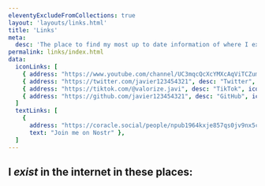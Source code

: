 ```yaml
---
eleventyExcludeFromCollections: true
layout: 'layouts/links.html'
title: 'Links'
meta:
  desc: 'The place to find my most up to date information of where I exist in the internet'
permalink: links/index.html
data:
  iconLinks: [
    { address: "https://www.youtube.com/channel/UC3mqcQcXcYMXcAqViTCZumg", icon_only: true, desc: "Youtube", icon: "youtube.svg"},
    { address: "https://twitter.com/javier123454321", desc: "Twitter", icon: "twitter.svg"},
    { address: "https://tiktok.com/@valorize.javi", desc: "TikTok", icon: "tiktok.png"},
    { address: "https://github.com/javier123454321", desc: "GitHub", icon: "github.svg"},
  ]
  textLinks: [
    { 
      address: "https://coracle.social/people/npub1964kxje857qs0jv9nx5c9pymfacuvpf3dj85n9yxr7pac4ja7hyq65hftf/notes", 
      text: "Join me on Nostr" },
  ]
---
```

## I <em> exist </em> in the internet in these places:



